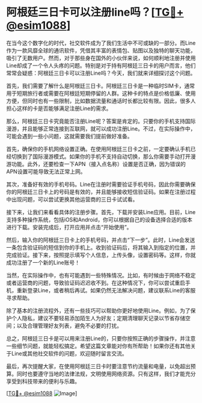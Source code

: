 # 阿根廷三日卡可以注册line吗？[[TG💪+ @esim1088](https://t.me/s/esim1088)]

在当今这个数字化的时代，社交软件成为了我们生活中不可或缺的一部分。而Line作为一款风靡全球的通讯软件，凭借其丰富的表情包、贴图以及独特的聊天功能，吸引了无数用户。然而，对于那些身在国外的小伙伴来说，如何顺利地注册并使用Line却成了一个令人头疼的问题。特别是对于持有阿根廷三日卡的用户而言，他们常常会疑惑：阿根廷三日卡可以注册Line吗？今天，我们就来详细探讨这个问题。

首先，我们需要了解什么是阿根廷三日卡。阿根廷三日卡是一种临时SIM卡，通常用于短期旅行者或需要在阿根廷短期停留的人群。这种卡的特点是价格低廉、使用方便，但同时也有一些限制，比如数据流量和通话时长都比较有限。因此，很多人担心这样的卡是否能够满足注册Line的需求。

那么，阿根廷三日卡究竟能否注册Line呢？答案是肯定的。只要你的手机支持国际漫游，并且能够正常连接到互联网，就可以成功注册Line。不过，在实际操作中，可能会遇到一些小问题，这就需要我们提前做好准备。

首先，确保你的手机网络设置正确。在使用阿根廷三日卡之前，一定要确认手机已经切换到了国际漫游模式。如果你的手机不支持自动切换，那么你需要手动打开漫游功能。此外，还要检查一下APN（接入点名称）设置是否正确，因为错误的APN设置可能导致无法正常上网。

其次，准备好有效的手机号码。Line在注册时需要验证手机号码，因此你需要确保你的阿根廷三日卡上的号码是有效的，并且能够接收短信验证码。如果在注册过程中出现问题，可以尝试更换其他运营商的三日卡试试看。

接下来，让我们来看看具体的注册步骤。首先，下载并安装Line应用。目前，Line支持多种操作系统，包括iOS和Android，你可以根据自己的设备选择合适的版本进行下载。安装完成后，打开应用并点击“开始使用”。

然后，输入你的阿根廷三日卡上的手机号码，并点击“下一步”。此时，Line会发送一条包含验证码的短信到你的手机上。收到验证码后，将其输入到指定的位置，并完成验证。接下来，按照提示填写个人信息，上传头像，设置密码等。这样，你就成功注册了一个新的Line账号！

当然，在实际操作中，也有可能遇到一些特殊情况。比如，有时候由于网络不稳定或者运营商的问题，导致验证码迟迟收不到。在这种情况下，你可以尝试重启手机，重新登录Line，或者稍后再试。如果仍然无法解决问题，建议联系Line的客服寻求帮助。

除了基本的注册流程外，还有一些技巧可以帮助你更好地使用Line。例如，为了保护个人隐私，建议不要轻易添加陌生人为好友；定期清理聊天记录以节省存储空间；以及合理管理好友列表，避免不必要的打扰。

总之，阿根廷三日卡是可以用来注册Line的，只要你按照正确的步骤操作，并注意一些细节问题，就能轻松搞定。希望这篇文章能对你有所帮助！如果你还有其他关于Line或其他社交软件的问题，欢迎随时留言交流。

最后，再次提醒大家，在使用阿根廷三日卡时要注意节约流量和电量，以免超出预算。同时也要遵守当地的法律法规，文明使用网络资源。只有这样，我们才能充分享受到科技带来的便利与乐趣。

[[TG💪+ @esim1088](https://t.me/s/esim1088) ![Image](https://i.postimg.cc/4NQfJmqS/Snipaste-2025-05-13-00-14-12.png)]
